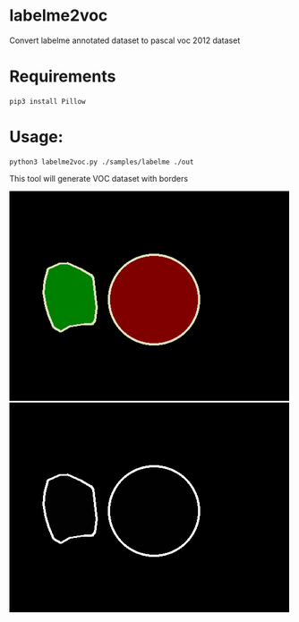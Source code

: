 # labelme2voc

Convert labelme annotated dataset to pascal voc 2012 dataset 

# Requirements  

```shell
pip3 install Pillow
```

# Usage:

```shell
python3 labelme2voc.py ./samples/labelme ./out 
```

This tool will generate VOC dataset with borders   

![photos/p1.png](photos/p1.png) ![photos/p2.png](photos/p2.png) 
